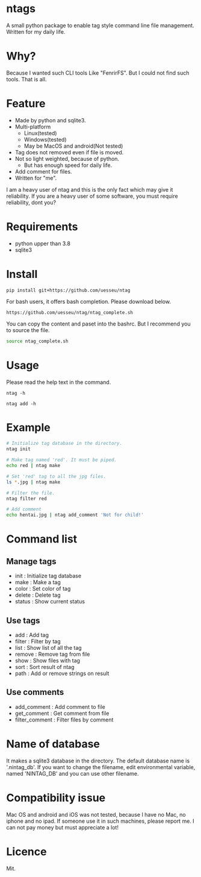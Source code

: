 # ntags
A small python package to enable tag style command line file management.
Written for my daily life.

# Why?
Because I wanted such CLI tools Like "FenrirFS".
But I could not find such tools. That is all.

# Feature

- Made by python and sqlite3.
- Multi-platform
  + Linux(tested)
  + Windows(tested)
  + May be MacOS and android(Not tested)
- Tag does not removed even if file is moved.
- Not so light weighted, because of python.
  + But has enough speed for daily life.
- Add comment for files.
- Written for "me".


I am a heavy user of ntag and this is the only fact which may give it reliability. If you are a heavy user of some software, you must require reliability, dont you?

# Requirements

- python upper than 3.8
- sqlite3

# Install

```
pip install git+https://github.com/uesseu/ntag
```

For bash users, it offers bash completion.
Please download below.

```
https://github.com/uesseu/ntag/ntag_complete.sh
```

You can copy the content and paset into the bashrc.
But I recommend you to source the file.

```sh
source ntag_complete.sh
```

# Usage
Please read the help text in the command.

```
ntag -h
```

```
ntag add -h
```

# Example

```sh
# Initialize tag database in the directory.
ntag init

# Make tag named 'red'. It must be piped.
echo red | ntag make

# Set 'red' tag to all the jpg files.
ls *.jpg | ntag make

# Filter the file.
ntag filter red

# Add comment
echo hentai.jpg | ntag add_comment 'Not for child!'
```

# Command list
## Manage tags

- init   : Initialize tag database
- make   : Make a tag
- color  : Set color of tag
- delete : Delete tag
- status : Show current status

## Use tags

- add    : Add tag
- filter : Filter by tag
- list   : Show list of all the tag
- remove : Remove tag from file
- show   : Show files with tag
- sort   : Sort result of ntag
- path   : Add or remove strings on result

## Use comments

- add_comment : Add comment to file
- get_comment : Get comment from file
- filter_comment : Filter files by comment

# Name of database
It makes a sqlite3 database in the directory. The default database name is '.nintag_db'. If you want to change the filename, edit environmental variable, named 'NINTAG_DB' and you can use other filename.

# Compatibility issue
Mac OS and android and iOS was not tested, because I have no Mac, no iphone and no ipad. If someone use it in such machines, please report me. I can not pay money but must appreciate a lot!

# Licence
Mit.

